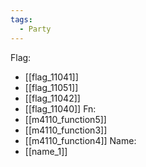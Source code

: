 ```yaml
---
tags:
  - Party
---
```

Flag:
- [[flag_11041]]
- [[flag_11051]]
- [[flag_11042]]
- [[flag_11040]]
Fn:
- [[m4110_function5]]
- [[m4110_function3]]
- [[m4110_function4]]
Name:
- [[name_1]]
